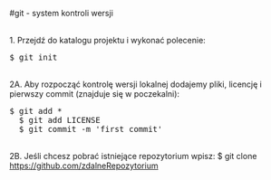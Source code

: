 #git - system kontroli wersji

<br />1. Przejdź do katalogu projektu i wykonać polecenie:
  <pre>$ git init</pre>
<br />2A. Aby rozpocząć kontrolę wersji lokalnej dodajemy pliki, licencję i pierwszy commit (znajduje się w poczekalni):
  <pre>$ git add *
  $ git add LICENSE
  $ git commit -m 'first commit'</pre>
<br />2B. Jeśli chcesz pobrać istniejące repozytorium wpisz:
  $ git clone https://github.com/zdalneRepozytorium
<br />  
